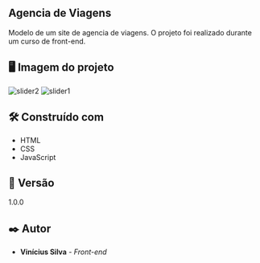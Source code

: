 ## Agencia de Viagens

Modelo de um site de agencia de viagens. O projeto foi realizado durante um curso de front-end.

##  🖥 Imagem do projeto

![slider2](https://github.com/user-attachments/assets/da80e1ce-cc6c-406a-bcc8-181fcdec8076)
![slider1](https://github.com/user-attachments/assets/22d23740-fd76-4a1a-8bb7-c314b39ea0fc)

## 🛠️ Construído com

* HTML
* CSS
* JavaScript

## 📌 Versão

1.0.0

## ✒️ Autor

* **Vinícius Silva** - *Front-end*
